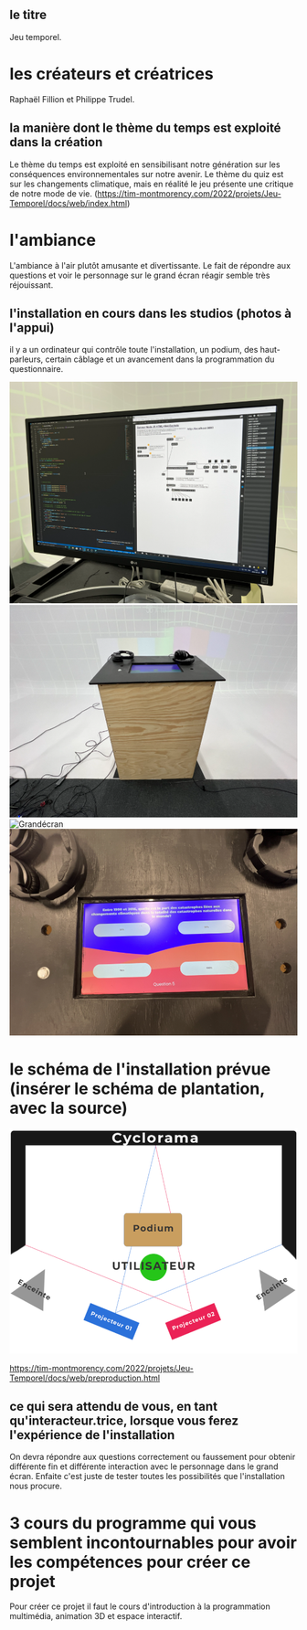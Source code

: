 ## le titre
Jeu temporel.

# les créateurs et créatrices
Raphaël Fillion et Philippe Trudel.

## la manière dont le thème du temps est exploité dans la création
Le thème du temps est exploité en sensibilisant notre génération sur les conséquences environnementales sur notre avenir. Le thème du quiz est sur les changements climatique, mais en réalité le jeu présente une critique de notre mode de vie.
(https://tim-montmorency.com/2022/projets/Jeu-Temporel/docs/web/index.html)

# l'ambiance
L'ambiance à l'air plutôt amusante et divertissante. Le fait de répondre aux questions et voir le personnage sur le grand écran réagir semble très réjouissant.

## l'installation en cours dans les studios (photos à l'appui)
il y a un ordinateur qui contrôle toute l'installation, un podium, des haut-parleurs, certain câblage et un avancement dans la programmation du questionnaire.

![Ordi](images/ordi.png) ![Podium](images/podium.png) ![Grandécran](images/grandécran.png) ![Quiz](images/quiz.png)

# le schéma de l'installation prévue (insérer le schéma de plantation, avec la source)
![Cyclorama](images/cyclorama.png)

https://tim-montmorency.com/2022/projets/Jeu-Temporel/docs/web/preproduction.html

## ce qui sera attendu de vous, en tant qu'interacteur.trice, lorsque vous ferez l'expérience de l'installation
On devra répondre aux questions correctement ou faussement pour obtenir différente fin et différente interaction avec le personnage dans le grand écran. Enfaite c'est juste de tester toutes les possibilités que l'installation nous procure.

# 3 cours du programme qui vous semblent incontournables pour avoir les compétences pour créer ce projet
Pour créer ce projet il faut le cours d'introduction à la programmation multimédia, animation 3D et espace interactif. 
